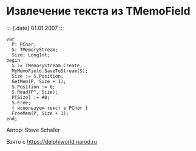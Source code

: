 Извлечение текста из TMemoField
===============================

::: {.date}
01.01.2007
:::

    var
      P: PChar;
      S: TMemoryStream;
      Size: LongInt;
    begin
      S := TMemoryStream.Create;
      MyMemoField.SaveToStream(S);
      Size := S.Position;
      GetMem(P, Size + 1);
      S.Position := 0;
      S.Read(P^, Size);
      P[Size] := #0;
      S.Free;
      { используем текст в PChar }
      FreeMem(P, Size + 1);
    end;

Автор: Steve Schafer

Взято с <https://delphiworld.narod.ru>
